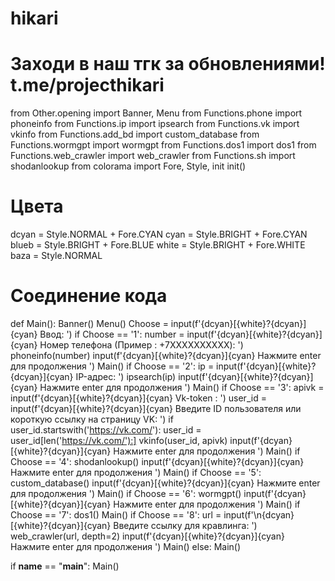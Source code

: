 # hikari
# Заходи в наш тгк за обновлениями! t.me/projecthikari
from Other.opening import Banner, Menu
from Functions.phone import phoneinfo
from Functions.ip import ipsearch
from Functions.vk import vkinfo
from Functions.add_bd import custom_database
from Functions.wormgpt import wormgpt
from Functions.dos1 import dos1
from Functions.web_crawler import web_crawler
from Functions.sh import shodanlookup
from colorama import Fore, Style, init
init()
# Цвета
dcyan = Style.NORMAL + Fore.CYAN
cyan = Style.BRIGHT + Fore.CYAN
blueb = Style.BRIGHT + Fore.BLUE
white = Style.BRIGHT + Fore.WHITE
baza = Style.NORMAL
# Соединение кода
def Main():
    Banner()
    Menu()
    Choose = input(f'{dcyan}[{white}?{dcyan}]{cyan} Ввод: ')
    if Choose == '1':
        number = input(f'{dcyan}[{white}?{dcyan}]{cyan} Номер телефона (Пример : +7XXXXXXXXXX): ')
        phoneinfo(number)
        input(f'{dcyan}[{white}?{dcyan}]{cyan} Нажмите enter для продолжения ')
        Main()
    if Choose == '2':
        ip = input(f'{dcyan}[{white}?{dcyan}]{cyan} IP-адрес: ')
        ipsearch(ip)
        input(f'{dcyan}[{white}?{dcyan}]{cyan} Нажмите enter для продолжения ')
        Main()
    if Choose == '3':
        apivk = input(f'{dcyan}[{white}?{dcyan}]{cyan} Vk-token : ')
        user_id = input(f'{dcyan}[{white}?{dcyan}]{cyan} Введите ID пользователя или короткую ссылку на страницу VK: ')
        if user_id.startswith('https://vk.com/'):
            user_id = user_id[len('https://vk.com/'):]
        vkinfo(user_id, apivk)
        input(f'{dcyan}[{white}?{dcyan}]{cyan} Нажмите enter для продолжения ')
        Main()
    if Choose == '4':
        shodanlookup()
        input(f'{dcyan}[{white}?{dcyan}]{cyan} Нажмите enter для продолжения ')
        Main()
    if Choose == '5':
        custom_database()
        input(f'{dcyan}[{white}?{dcyan}]{cyan} Нажмите enter для продолжения ')
        Main()
    if Choose == '6':
        wormgpt()
        input(f'{dcyan}[{white}?{dcyan}]{cyan} Нажмите enter для продолжения ')
        Main()
    if Choose == '7':
        dos1()
        Main()
    if Choose == '8':
        url = input(f'\n{dcyan}[{white}?{dcyan}]{cyan} Введите ссылку для кравлинга: ')
        web_crawler(url, depth=2)
        input(f'{dcyan}[{white}?{dcyan}]{cyan} Нажмите enter для продолжения ')
        Main()
    else:
        Main()
        
if __name__ == "__main__":
    Main()
